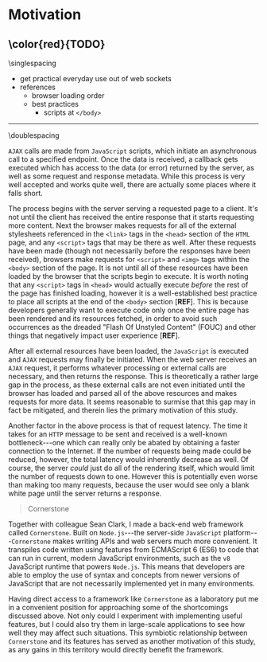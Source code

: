 # Motivation

## \color{red}{TODO}

\singlespacing

- get practical everyday use out of web sockets
- references
	- browser loading order
	- best practices
		- scripts at `</body>`

--------------------------------

\doublespacing


`AJAX` calls are made from `JavaScript` scripts, which initiate an asynchronous call to a specified endpoint.
Once the data is received, a callback gets executed which has access to the data (or error) returned by the server, as well as some request and response metadata.
While this process is very well accepted and works quite well, there are actually some places where it falls short.

The process begins with the server serving a requested page to a client.
It's not until the client has received the entire response that it starts requesting more content.
Next the browser makes requests for all of the external stylesheets referenced in the `<link>` tags in the `<head>` section of the `HTML` page, and any `<script>` tags that may be there as well.
After these requests have been made (though not necessarily before the responses have been received), browsers make requests for `<script>` and `<img>` tags within the `<body>` section of the page.
It is not until all of these resources have been loaded by the browser that the scripts begin to execute.
It is worth noting that any `<script>` tags in `<head>` would actually execute _before_ the rest of the page has finished loading, however it is a well-established best practice to place all scripts at the end of the `<body>` section [__REF__].
This is because developers generally want to execute code only once the entire page has been rendered and its resources fetched, in order to avoid such occurrences as the dreaded "Flash Of Unstyled Content" (FOUC) and other things that negatively impact user experience [__REF__].

After all external resources have been loaded, the `JavaScript` is executed and `AJAX` requests may finally be initiated.
When the web server receives an `AJAX` request, it performs whatever processing or external calls are necessary, and then returns the response.
This is theoretically a rather large gap in the process, as these external calls are not even initiated until the browser has loaded and parsed all of the above resources and makes requests for more data.
It seems reasonable to surmise that this gap may in fact be mitigated, and therein lies the primary motivation of this study.

Another factor in the above process is that of request latency.
The time it takes for an `HTTP` message to be sent and received is a well-known bottleneck---one which can really only be abated by obtaining a faster connection to the Internet.
If the number of requests being made could be reduced, however, the total latency would inherently decrease as well.
Of course, the server _could_ just do all of the rendering itself, which would limit the number of requests down to one.
However this is potentially even worse than making too many requests, because the user would see only a blank white page until the server returns a response.


> Cornerstone

Together with colleague Sean Clark, I made a back-end web framework called `Cornerstone`.
Built on `Node.js`---the server-side `JavaScript` platform---`Cornerstone` makes writing APIs and web servers much more convenient.
It transpiles code written using features from ECMAScript 6 (ES6) to code that can run in current, modern JavaScript environments, such as the `v8` JavaScript runtime that powers `Node.js`.
This means that developers are able to employ the use of syntax and concepts from newer versions of JavaScript that are not necessarily implemented yet in many environments.

Having direct access to a framework like `Cornerstone` as a laboratory put me in a convenient position for approaching some of the shortcomings discussed above.
Not only could I experiment with implementing useful features, but I could also try them in large-scale applications to see how well they may affect such situations.
This symbiotic relationship between `Cornerstone` and its features has served as another motivation of this study, as any gains in this territory would directly benefit the framework.
